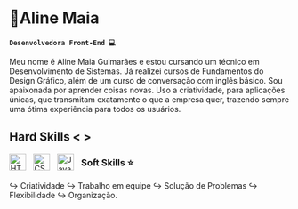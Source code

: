 # 🌼Aline Maia 

**`Desenvolvedora Front-End 💻`**

Meu nome é Aline Maia Guimarães e estou cursando um técnico em Desenvolvimento de Sistemas. Já realizei cursos de Fundamentos do Design Gráfico, além de um curso de conversação com inglês básico. Sou apaixonada por aprender coisas novas. Uso a criatividade, para aplicações únicas, que transmitam exatamente o que a empresa quer, trazendo sempre uma ótima experiência para todos os usuários.

## Hard Skills < >

<img 
    align="left" 
    alt="HTML"
    title="HTML" 
    width="30px" 
    style="padding-right: 10px;" 
    src="https://cdn.jsdelivr.net/gh/devicons/devicon@latest/icons/html5/html5-original.svg" 
/>
<img 
    align="left" 
    alt="CSS" 
    title="CSS"
    width="30px" 
    style="padding-right: 10px;" 
    src="https://cdn.jsdelivr.net/gh/devicons/devicon@latest/icons/css3/css3-original.svg" 
/>
<img 
    align="left" 
    alt="JavaScript" 
    title="JavaScript"
    width="30px" 
    style="padding-right: 10px;" 
    src="https://cdn.jsdelivr.net/gh/devicons/devicon@latest/icons/javascript/javascript-original.svg" 
/>

### Soft Skills ⭐

↪ Criatividade
↪ Trabalho em equipe
↪ Solução de Problemas 
↪ Flexibilidade 
↪ Organização.
